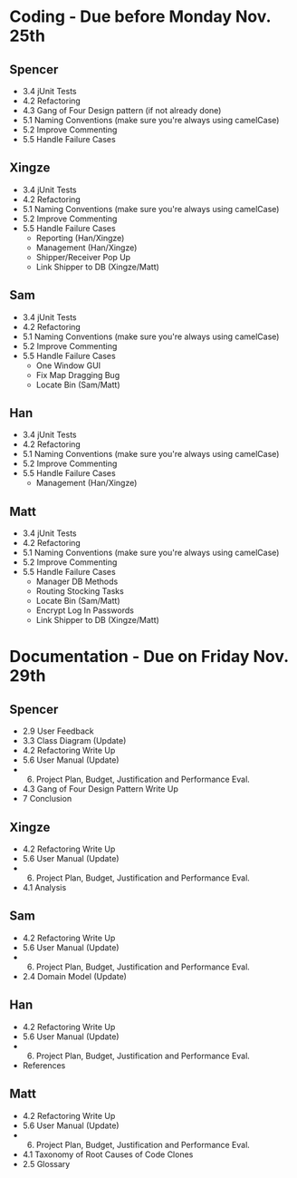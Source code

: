 Coding - Due before Monday Nov. 25th
====================================
Spencer
-------
- 3.4 jUnit Tests
- 4.2 Refactoring
- 4.3 Gang of Four Design pattern (if not already done)
- 5.1 Naming Conventions (make sure you're always using camelCase)
- 5.2 Improve Commenting
- 5.5 Handle Failure Cases

Xingze
------
- 3.4 jUnit Tests
- 4.2 Refactoring
- 5.1 Naming Conventions (make sure you're always using camelCase)
- 5.2 Improve Commenting
- 5.5 Handle Failure Cases
  - Reporting (Han/Xingze)
  - Management (Han/Xingze)
  - Shipper/Receiver Pop Up
  - Link Shipper to DB (Xingze/Matt)

Sam
---
- 3.4 jUnit Tests
- 4.2 Refactoring
- 5.1 Naming Conventions (make sure you're always using camelCase)
- 5.2 Improve Commenting
- 5.5 Handle Failure Cases
  - One Window GUI
  - Fix Map Dragging Bug
  - Locate Bin (Sam/Matt)

Han
---
- 3.4 jUnit Tests
- 4.2 Refactoring
- 5.1 Naming Conventions (make sure you're always using camelCase)
- 5.2 Improve Commenting
- 5.5 Handle Failure Cases
  - Management (Han/Xingze)

Matt
----
- 3.4 jUnit Tests
- 4.2 Refactoring
- 5.1 Naming Conventions (make sure you're always using camelCase)
- 5.2 Improve Commenting
- 5.5 Handle Failure Cases
  - Manager DB Methods
  - Routing Stocking Tasks
  - Locate Bin (Sam/Matt)
  - Encrypt Log In Passwords
  - Link Shipper to DB (Xingze/Matt)

Documentation - Due on Friday Nov. 29th
=======================================

Spencer
-------
- 2.9 User Feedback
- 3.3 Class Diagram (Update)
- 4.2 Refactoring Write Up
- 5.6 User Manual (Update)
- 6. Project Plan, Budget, Justification and Performance Eval.
- 4.3 Gang of Four Design Pattern Write Up
- 7 Conclusion

Xingze
------
- 4.2 Refactoring Write Up
- 5.6 User Manual (Update)
- 6. Project Plan, Budget, Justification and Performance Eval.
- 4.1 Analysis

Sam
---
- 4.2 Refactoring Write Up
- 5.6 User Manual (Update)
- 6. Project Plan, Budget, Justification and Performance Eval.
- 2.4 Domain Model (Update)

Han
---
- 4.2 Refactoring Write Up
- 5.6 User Manual (Update)
- 6. Project Plan, Budget, Justification and Performance Eval.
- References

Matt
----
- 4.2 Refactoring Write Up
- 5.6 User Manual (Update)
- 6. Project Plan, Budget, Justification and Performance Eval.
- 4.1 Taxonomy of Root Causes of Code Clones
- 2.5 Glossary
